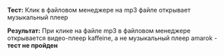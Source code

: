 **Тест:** Клик в файловом менеджере на mp3 файле открывает музыкальный плеер

**Результат:** При клике на файле mp3 в файловом менеджере открывается видео-плеер kaffeine, а не музыкальный плеер amarok - **тест не пройден**